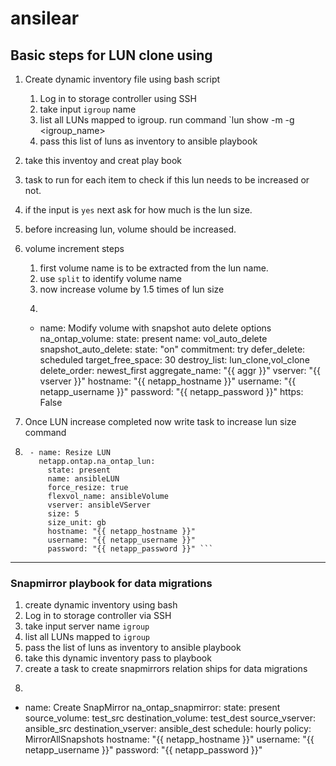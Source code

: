# ansilear
## Basic steps for LUN clone using 
1. Create dynamic inventory file using bash script
   1. Log in to storage controller using SSH
   2. take input `igroup` name
   3. list all LUNs mapped to igroup. run command `lun show -m -g <igroup_name>
   4. pass this list of luns as inventory to ansible playbook
2. take this inventoy and creat play book
3. task to run for each item to check if this lun needs to be increased or not. 
4. if the input is `yes` next ask for how much is the lun size.
5. before increasing lun, volume should be increased.
6. volume increment steps
    1. first volume name is to be extracted from the lun name.
    2. use `split` to identify volume name
    3. now increase volume by 1.5 times of lun size
    4. ``` use size property to increase
    - name: Modify volume with snapshot auto delete options
  na_ontap_volume:
    state: present
    name: vol_auto_delete
    snapshot_auto_delete:
      state: "on"
      commitment: try
      defer_delete: scheduled
      target_free_space: 30
      destroy_list: lun_clone,vol_clone
      delete_order: newest_first
    aggregate_name: "{{ aggr }}"
    vserver: "{{ vserver }}"
    hostname: "{{ netapp_hostname }}"
    username: "{{ netapp_username }}"
    password: "{{ netapp_password }}"
    https: False

7. Once LUN increase completed now write task to increase lun size command
8. ```
    - name: Resize LUN
      netapp.ontap.na_ontap_lun:
        state: present
        name: ansibleLUN
        force_resize: true
        flexvol_name: ansibleVolume
        vserver: ansibleVServer
        size: 5
        size_unit: gb
        hostname: "{{ netapp_hostname }}"
        username: "{{ netapp_username }}"
        password: "{{ netapp_password }}" ```
---

### Snapmirror playbook for data migrations
1. create dynamic inventory using bash
  1. Log in to storage controller via SSH
  2. take input server name `igroup`
  3. list all LUNs mapped to `igroup`
  4. pass the list of luns as inventory to ansible playbook
2. take this dynamic inventory pass to playbook
3. create a task to create snapmirrors relation ships for data migrations
4. ```
  - name: Create SnapMirror
  na_ontap_snapmirror:
    state: present
    source_volume: test_src
    destination_volume: test_dest
    source_vserver: ansible_src
    destination_vserver: ansible_dest
    schedule: hourly
    policy: MirrorAllSnapshots
    hostname: "{{ netapp_hostname }}"
    username: "{{ netapp_username }}"
    password: "{{ netapp_password }}"
   ``` 
